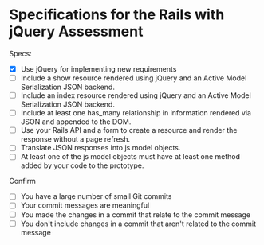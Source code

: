 # Specifications for the Rails with jQuery Assessment

Specs:
- [X] Use jQuery for implementing new requirements
- [ ] Include a show resource rendered using jQuery and an Active Model Serialization JSON backend.
- [ ] Include an index resource rendered using jQuery and an Active Model Serialization JSON backend.
- [ ] Include at least one has_many relationship in information rendered via JSON and appended to the DOM.
- [ ] Use your Rails API and a form to create a resource and render the response without a page refresh.
- [ ] Translate JSON responses into js model objects.
- [ ] At least one of the js model objects must have at least one method added by your code to the prototype.

Confirm
- [ ] You have a large number of small Git commits
- [ ] Your commit messages are meaningful
- [ ] You made the changes in a commit that relate to the commit message
- [ ] You don't include changes in a commit that aren't related to the commit message
